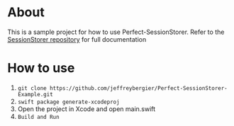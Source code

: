 # About
This is a sample project for how to use Perfect-SessionStorer. Refer to the [SessionStorer repository](https://github.com/jeffreybergier/Perfect-SessionStorer/) for full documentation

# How to use
1. `git clone https://github.com/jeffreybergier/Perfect-SessionStorer-Example.git`
1. `swift package generate-xcodeproj`
1. Open the project in Xcode and open main.swift
1. `Build and Run`